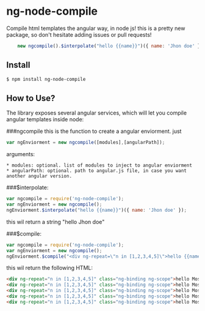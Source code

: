 # ng-node-compile

Compile html templates the angular way, in node js!
this is a pretty new package, so don't hesitate adding issues or pull requests!

```js
    new ngcompile().$interpolate("hello {{name}}")({ name: 'Jhon doe' });
```

## Install

```bash
$ npm install ng-node-compile
```

## How to Use?
The library exposes several angular services, which will let you compile angular templates inside node:

###ngcompile
this is the function to create a angular enviorment. just
```js
var ngEnviorment = new ngcompile([modules],[angularPath]);
```

arguments:

    * modules: optional. list of modules to inject to angular enviorment
    * angularPath: optional. path to angular.js file, in case you want another angular version.


###$interpolate:

```js
var ngcompile = require('ng-node-compile');
var ngEnviorment = new ngcompile();
ngEnviorment.$interpolate("hello {{name}}")({ name: 'Jhon doe' });
```

this wil return a string "hello Jhon doe"

###$compile:

```js
var ngcompile = require('ng-node-compile');
var ngEnviorment = new ngcompile();
ngEnviorment.$compile("<div ng-repeat=\"n in [1,2,3,4,5]\">hello {{name}} {{n}}</div>")({ name: 'Jhon doe' });
```

this wil return the following HTML:

```html
<div ng-repeat="n in [1,2,3,4,5]" class="ng-binding ng-scope">hello Moshe 1</div>
<div ng-repeat="n in [1,2,3,4,5]" class="ng-binding ng-scope">hello Moshe 2</div>
<div ng-repeat="n in [1,2,3,4,5]" class="ng-binding ng-scope">hello Moshe 3</div>
<div ng-repeat="n in [1,2,3,4,5]" class="ng-binding ng-scope">hello Moshe 4</div>
<div ng-repeat="n in [1,2,3,4,5]" class="ng-binding ng-scope">hello Moshe 5</div>
```
